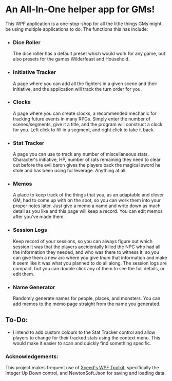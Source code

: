# An All-In-One helper app for GMs!

This WPF application is a one-stop-shop for all the little things GMs might be using multiple applications to do. The functions this has include:

- ### Dice Roller
    The dice roller has a default preset which would work for any game, but also presets for the games Wilderfeast and Household.
- ### Initiative Tracker
    A page where you can add all the fighters in a given scene and their initiative, and the application will track the turn order for you.
- ### Clocks
    A page where you can create clocks, a recommended mechanic for tracking future events in many RPGs. Simply enter the number of scenes/segments, give it a title, and the program will construct a clock for you. Left click to fill in a segment, and right click to take it back.
- ### Stat Tracker
    A page you can use to track any number of miscellaneous stats. Character's initiative, HP, number of rats remaining they need to clear out before the evil baron gives the players back the magical sword he stole and has been using for leverage. Anything at all.
- ### Memos
    A place to keep track of the things that you, as an adaptable and clever GM, had to come up with on the spot, so you can work them into your proper notes later. Just give a memo a name and write down as much detail as you like and this page will keep a record. You can edit memos after you've made them.
- ### Session Logs
    Keep record of your sessions, so you can always figure out which session it was that the players accidentally killed the NPC who had all the information they needed, and who was there to witness it, so you can give them a new arc where you give *them* that information and make it seem like it was what you planned to do all along. The session logs are compact, but you can double click any of them to see the full details, or edit them.
- ### Name Generator
    Randomly generate names for people, places, and monsters. You can add memos to the memo page straight from the name you generated.
## To-Do:
- I intend to add custom colours to the Stat Tracker control and allow players to change for their tracked stats using the context menu. This would make it easier to scan and quickly find something specific.

### Acknowledgements:
This project makes frequent use of [Xceed's WPF Toolkit](https://github.com/xceedsoftware/wpftoolkit), specifically the Integer Up Down control, and NewtonSoft.Json for saving and loading data.
